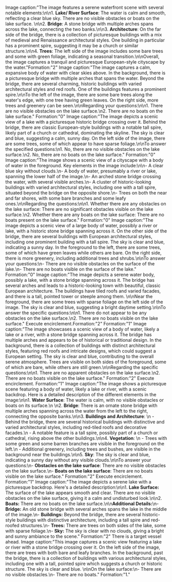 Image caption:"The image features a serene waterfront scene with several notable elements:\n\n1. **Lake/ River Surface**: The water is calm and smooth, reflecting a clear blue sky. There are no visible obstacles or boats on the lake surface. \n\n2. **Bridge**: A stone bridge with multiple arches spans across the lake, connecting the two banks.\n\n3. **Architecture**: On the far side of the bridge, there is a collection of picturesque buildings with a mix of medieval and Renaissance architectural styles. One building in particular has a prominent spire, suggesting it may be a church or similar structure.\n\n4. **Trees**: The left side of the image includes some bare trees and some with green foliage, indicating a seasonal transition.\n\nOverall, the image captures a tranquil and picturesque European-style cityscape by the water."Formation:"2"                                                                                                           Image caption:"The image captures a calm, expansive body of water with clear skies above. In the background, there is a picturesque bridge with multiple arches that spans the water. Beyond the bridge, there are several charming, historic buildings with varied architectural styles and red roofs. One of the buildings features a prominent spire.\n\nTo the left of the image, there are some bare trees along the water's edge, with one tree having green leaves. On the right side, more trees and greenery can be seen.\n\nRegarding your questions:\n\n1. There are no visible obstacles on the lake surface.\n2. There are no boats on the lake surface."                                                                          Formation:"0"                                                                                                           Image caption:"The image depicts a scenic view of a lake with a picturesque historic bridge crossing over it. Behind the bridge, there are classic European-style buildings with a notable tall spire, likely part of a church or cathedral, dominating the skyline. The sky is clear and blue, suggesting a calm, sunny day. On the left side of the image, there are some trees, some of which appear to have sparse foliage.\n\nTo answer the specified questions:\n1. No, there are no visible obstacles on the lake surface.\n2. No, there are no boats on the lake surface."                                      Formation:"0"                                                                                                           Image caption:"The image shows a scenic view of a cityscape with a body of water in the foreground. Key elements in the image include:\n\n- A clear blue sky without clouds.\n- A body of water, presumably a river or lake, spanning the lower half of the image.\n- An arched stone bridge crossing the water, with several visible arches.\n- A cluster of historic-looking buildings with varied architectural styles, including one with a tall spire, situated beyond the bridge on the opposite shore.\n- Trees on both the near and far shores, with some bare branches and some leafy ones.\n\nRegarding the questions:\n\n1. Whether there are any obstacles on the lake surface: There are no significant obstacles visible on the lake surface.\n2. Whether there are any boats on the lake surface: There are no boats present on the lake surface."       Formation:"0"                                                                                                           Image caption:"The image depicts a scenic view of a large body of water, possibly a river or lake, with a historic stone bridge spanning across it. On the other side of the bridge, there are several buildings with European architectural styles, including one prominent building with a tall spire. The sky is clear and blue, indicating a sunny day. In the foreground to the left, there are some trees, some of which have green leaves while others are bare. On the right side, there is more greenery, including additional trees and shrubs.\n\nTo answer your questions:\n- There are no visible obstacles on the surface of the lake.\n- There are no boats visible on the surface of the lake."                                 Formation:"0"                                                                                                           Image caption:"The image depicts a serene water body, possibly a lake, with a stone bridge spanning across it. The bridge has several arches and leads to a historic-looking town with beautiful, classic European architecture. The buildings have tiled roofs and varied facades, and there is a tall, pointed tower or steeple among them. \n\nNear the foreground, there are some trees with sparse foliage on the left side of the image. The sky is clear and blue, suggesting a bright daytime setting.\n\nTo answer the specific questions:\n\n1. There do not appear to be any obstacles on the lake surface.\n2. There are no boats visible on the lake surface."                                                                     Execute encirclement.Formation:"2"                                                                                                                                                                                                              Formation:"1"                                                                                                           Image caption:"The image showcases a scenic view of a body of water, likely a lake or a river, with a stone bridge spanning across it. The bridge has multiple arches and appears to be of historical or traditional design. In the background, there is a collection of buildings with distinct architectural styles, featuring red roofs and intricate designs, which could suggest a European setting. The sky is clear and blue, contributing to the overall serene atmosphere. Trees are visible on both sides of the foreground, some of which are bare, while others are still green.\n\nRegarding the specific questions:\n\n1. There are no apparent obstacles on the lake surface.\n2. There are no boats visible on the lake surface."                                                                                                                       Formation:"2"                                                                                                           Execute encirclement.                                                                                                   Formation:"1"                                                                                                           Image caption:"The image shows a picturesque scene featuring a body of water, likely a lake or river, with a scenic backdrop. Here is a detailed description of the different elements in the image:\n\n1. **Water Surface**: The water is calm, with no visible obstacles or boats on its surface.\n  \n2. **Bridge**: There is an ornate stone bridge with multiple arches spanning across the water from the left to the right, connecting the opposite banks.\n\n3. **Buildings and Architecture**: \n   - Behind the bridge, there are several historical buildings with distinctive and varied architectural styles, including red-tiled roofs and decorative facades.\n   - A notable feature is a tall spire, possibly part of a church or cathedral, rising above the other buildings.\n\n4. **Vegetation**: \n   - Trees with some green and some barren branches are visible in the foreground on the left.\n   - Additional greenery, including trees and bushes, are visible in the background near the buildings.\n\n5. **Sky**: The sky is clear and blue, indicating a sunny day without any visible clouds.\n\nTo answer your questions:\n- **Obstacles on the lake surface**: There are no visible obstacles on the lake surface.\n- **Boats on the lake surface**: There are no boats visible on the lake surface."                                  Formation:"2"                                                                                                           Execute encirclement.                                                                                                   Formation:"1"                                                                                                           Image caption:"The image depicts a serene lake with a picturesque backdrop. Here's a detailed description:\n\n1. **Lake Surface:** The surface of the lake appears smooth and clear. There are no visible obstacles on the lake surface, giving it a calm and undisturbed look.\n\n2. **Boats:** There are no boats on the lake surface.\n\n**Additional Details:**\n- **Bridge:** An old stone bridge with several arches spans the lake in the middle of the image.\n- **Buildings:** Beyond the bridge, there are several historic-style buildings with distinctive architecture, including a tall spire and red-roofed structures.\n- **Trees:** There are trees on both sides of the lake, some with sparse foliage.\n- **Sky:** The sky is clear with no clouds, giving a bright and sunny ambiance to the scene."                                                Formation:"2"                                                                                                           There is a target vessel ahead.                                                                                         Image caption:"This image captures a scenic view featuring a lake or river with a stone bridge crossing over it. On the left side of the image, there are trees with both bare and leafy branches. In the background, past the bridge, there is a collection of buildings with various architectural styles, including one with a tall, pointed spire which suggests a church or historic structure. The sky is clear and blue. \n\nOn the lake surface:\n- There are no visible obstacles.\n- There are no boats."                                                                                                     Formation:"1."   